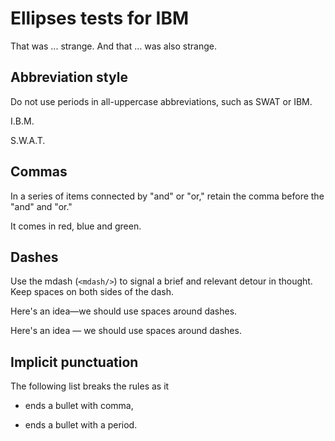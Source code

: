 # Ellipses tests for IBM

That was ... strange. And that … was also strange.

## Abbreviation style

Do not use periods in all-uppercase abbreviations, such as SWAT or IBM.

I.B.M.

S.W.A.T.

## Commas

In a series of items connected by "and" or "or," retain the comma before the "and" and "or."

It comes in red, blue and green.

## Dashes

Use the mdash (`<mdash/>`) to signal a brief and relevant detour in thought. Keep spaces on both sides of the dash.

Here's an idea—we should use spaces around dashes.

Here's an idea — we should use spaces around dashes.

## Implicit punctuation

The following list breaks the rules as it

- ends a bullet with comma,
* ends a bullet with a period.

